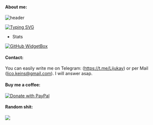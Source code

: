 #### About me:

![header](https://capsule-render.vercel.app/api?type=waving&color=6EF77B&height=300&section=header&text=I%20am%20Lijukay&desc=Welcome%20to%20my%20profile&descAlignY=70&fontSize=90)

[![Typing SVG](https://readme-typing-svg.demolab.com?font=Fira+Code&pause=1000&color=6EF77B&width=435&lines=18+years+old;From+Germany;App+Development)](https://git.io/typing-svg)

- Stats

[![GitHub WidgetBox](https://github-widgetbox.vercel.app/api/profile?username=Lijukay&data=followers,repositories,stars,commits&theme=viridescent)](https://github.com/Jurredr/github-widgetbox)

#### Contact:

You can easily write me on Telegram: (https://t.me/Lijukay) or per Mail (lico.keins@gmail.com). I will answer asap.

#### Buy me a coffee:

[![Donate with PayPal](https://raw.githubusercontent.com/stefan-niedermann/paypal-donate-button/master/paypal-donate-button.png)](https://www.paypal.me/Lijukay)

#### Random shit:

![](https://github-readme-stats.vercel.app/api/top-langs/?username=Lijukay&layout=compact&bg_color=ffffff00&text_color=888888&hide_border=true&hide_title=false)

